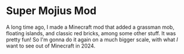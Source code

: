 # Super Mojius Mod
A long time ago, I made a Minecraft mod that added a grassman mob, floating islands, and classic red bricks, among some other stuff. It was pretty fun!
So I'm gonna do it again on a much bigger scale, with what _I_ want to see out of Minecraft in 2024. 
